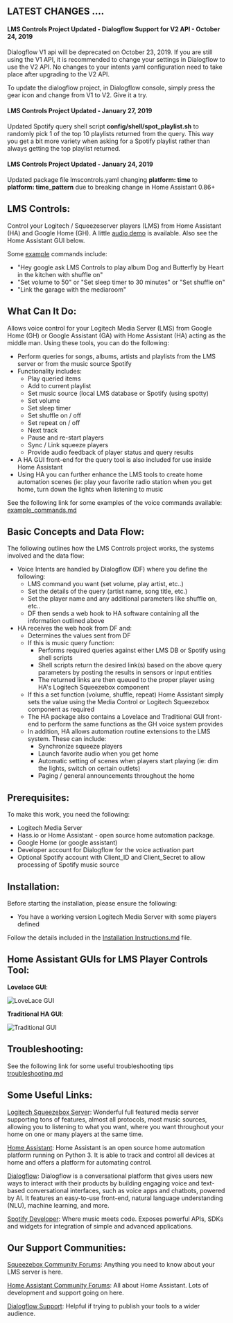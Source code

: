 ## LATEST CHANGES ....
#### LMS Controls Project Updated - Dialogflow Support for V2 API - October 24, 2019

Dialogflow V1 api will be deprecated on October 23, 2019. If you are still using the V1 API, it is recommended to change your settings in Dialogflow to use the V2 API. No changes to your intents yaml configuration need to take place after upgrading to the V2 API. 

To update the dialogflow project, in Dialogflow console, simply press the gear icon and change from V1 to V2. Give it a try.

#### LMS Controls Project Updated - January 27, 2019

Updated Spotify query shell script **config/shell/spot_playlist.sh** to randomly pick 1 of the top 10 playlists returned from the query.  This way you get a bit more variety when asking for a Spotify playlist rather than always getting the top playlist returned.  

#### LMS Controls Project Updated - January 24, 2019

Updated package file lmscontrols.yaml changing **platform: time** to **platform: time_pattern** due to breaking change in Home Assistant 0.86+



## LMS Controls:
Control your Logitech / Squeezeserver players (LMS) from Home Assistant (HA) and Google Home (GH). A little [audio demo](https://github.com/ynot123/LMS_Controls/blob/master/LMS%20Controls%20Demo.mp3) is available.  Also see the Home Assistant GUI below.

Some [example](https://github.com/ynot123/LMS_Controls/blob/master/example_commands.md) commands include:
- "Hey google ask LMS Controls to play album Dog and Butterfly by Heart in the kitchen with shuffle on"
- "Set volume to 50" or "Set sleep timer to 30 minutes" or "Set shuffle on"
- "Link the garage with the mediaroom"
## What Can It Do:
Allows voice control for your Logitech Media Server (LMS) from Google Home (GH) or Google Assistant (GA) with Home Assistant (HA) acting as the middle man.  Using these tools, you can do the following:

- Perform queries for songs, albums, artists and playlists from the LMS server or from the music source Spotify
- Functionality includes:
	- Play queried items
	- Add to current playlist
	- Set music source (local LMS database or Spotify (using spotty)
	- Set volume
	- Set sleep timer
	- Set shuffle on / off
	- Set repeat on / off
	- Next track
	- Pause and re-start players
	- Sync / Link squeeze players
	- Provide audio feedback of player status and query results
- A HA GUI front-end for the query tool is also included for use inside Home Assistant
- Using HA you can further enhance the LMS tools to create home automation scenes (ie: play your favorite radio station when you get home, turn down the lights when listening to music

See the following link for some examples of the voice commands available: [example_commands.md](https://github.com/ynot123/LMS_Controls/blob/master/example_commands.md)



## Basic Concepts and Data Flow:

The following outlines how the LMS Controls project works, the systems involved and the data flow:​	

- Voice Intents are handled by Dialogflow (DF) where you define the following:
	- LMS command you want (set volume, play artist, etc..)
	- Set the details of the query (artist name, song title, etc.)
	- Set the player name and any additional parameters like shuffle on, etc..
	- DF then sends a web hook to HA software containing all the information outlined above
- HA receives the web hook from DF and:
	- Determines the values sent from DF
	- If this is music query function:
		- Performs required queries against either LMS DB or Spotify using shell scripts
		- Shell scripts return the desired link(s) based on the above query parameters by posting the results in sensors or input entities
		- The returned links are then queued to the proper player using HA's Logitech Squeezebox component
	- If this a set function (volume, shuffle, repeat) Home Assistant simply sets the value using the Media Control or Logitech Squeezebox component as required
	- The HA package also contains a Lovelace and Traditional GUI front-end to perform the same functions as the GH voice system provides
	- In addition, HA allows automation routine extensions to the LMS system.  These can include:
		- Synchronize squeeze players
		- Launch favorite audio when you get home
		- Automatic setting of scenes when players start playing (ie: dim the lights, switch on certain outlets)
		- Paging / general announcements throughout the home 

## Prerequisites:
To make this work, you need the following:
- Logitech Media Server
- Hass.io or Home Assistant - open source home automation package.
- Google Home (or google assistant)
- Developer account for Dialogflow for the voice activation part
- Optional Spotify account with Client_ID and Client_Secret to allow processing of Spotify music source

## Installation:	
Before starting the installation, please ensure the following:

- You have a working version Logitech Media Server with some players defined

Follow the details included in the [Installation Instructions.md](https://github.com/ynot123/LMS_Controls/blob/master/Installation%20Instructions.md) file.

## Home Assistant GUIs for LMS Player Controls Tool:

**Lovelace GUI**:

![LoveLace GUI](https://github.com/ynot123/LMS_Controls/blob/master/LoveLace_GUI.jpg)

**Traditional HA GUI**:

![Traditional GUI](https://github.com/ynot123/LMS_Controls/blob/master/Traditonal_GUI.jpg)

## Troubleshooting:

See the following link for some useful troubleshooting tips [troubleshooting.md](https://github.com/ynot123/LMS_Controls/blob/master/troubleshooting.md)
## Some Useful Links:
[Logitech Squeezebox Server](https://mysqueezebox.com/index/Home):
Wonderful full featured media server supporting tons of features, almost all protocols, most music sources, allowing you to listening to what you want, where you want throughout your home on one or many players at the same time.

[Home Assistant](https://www.home-assistant.io/):
Home Assistant is an open source home automation platform running on Python 3. It is able to track and control all devices at home and offers a platform for automating control.

[Dialogflow](https://dialogflow.com/):
Dialogflow is a conversational platform that gives users new ways to interact with their products by building engaging voice and text-based conversational interfaces, such as voice apps and chatbots, powered by AI. It features an easy-to-use front-end, natural language understanding (NLU), machine learning, and more.

[Spotify Developer](https://developer.spotify.com/):
Where music meets code. Exposes powerful APIs, SDKs and widgets for integration of simple and advanced applications. 

## Our Support Communities:
[Squeezebox Community Forums](https://forums.slimdevices.com/):
Anything you need to know about your LMS server is here.   

[Home Assistant Community Forums](https://community.home-assistant.io/):
All about Home Assistant.  Lots of development and support going on here.  

[Dialogflow Support](https://productforums.google.com/forum/#!forum/dialogflow):
Helpful if trying to publish your tools to a wider audience.  

